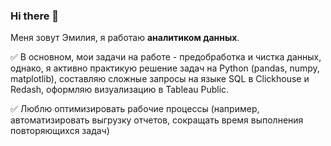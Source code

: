 ### Hi there 👋

<!--
**EmiliaMaul/EmiliaMaul** is a ✨ _special_ ✨ repository because its `README.md` (this file) appears on your GitHub profile.

Here are some ideas to get you started:

- 🔭 I’m currently working on ...
- 🌱 I’m currently learning ...
- 👯 I’m looking to collaborate on ...
- 🤔 I’m looking for help with ...
- 💬 Ask me about ...
- 📫 How to reach me: ...
- 😄 Pronouns: ...
- ⚡ Fun fact: ...
-->

Меня зовут Эмилия, я работаю **аналитиком данных**. 

:white_check_mark:	В основном, мои задачи на работе - предобработка и чистка данных, однако, я активно практикую решение задач на Python (pandas, numpy, matplotlib), составляю сложные запросы на языке SQL в Clickhouse и Redash, оформляю визуализацию в Tableau Public. 

:white_check_mark:	Люблю оптимизировать рабочие процессы (например, автоматизировать выгрузку отчетов, сокращать время выполнения повторяющихся задач)

